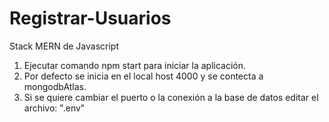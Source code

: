 # Registrar-Usuarios
Stack MERN de Javascript

1. Ejecutar comando npm start para iniciar la aplicación. 
2. Por defecto se inicia en el local host 4000 y se contecta a mongodbAtlas.
3. Si se quiere cambiar el puerto o la conexión a la base de datos editar el archivo: ".env"
